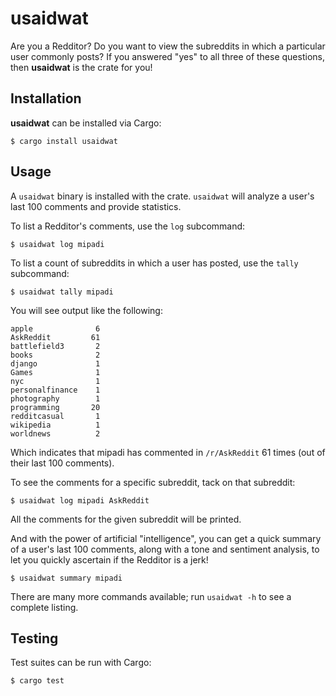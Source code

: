 usaidwat
========

Are you a Redditor? Do you want to view the subreddits in which a particular
user commonly posts? If you answered "yes" to all three of these questions,
then **usaidwat** is the crate for you!

Installation
------------

**usaidwat** can be installed via Cargo:

    $ cargo install usaidwat

Usage
-----

A `usaidwat` binary is installed with the crate. `usaidwat` will analyze a
user's last 100 comments and provide statistics.

To list a Redditor's comments, use the `log` subcommand:

    $ usaidwat log mipadi

To list a count of subreddits in which a user has posted, use the `tally`
subcommand:

    $ usaidwat tally mipadi

You will see output like the following:

```
apple              6
AskReddit         61
battlefield3       2
books              2
django             1
Games              1
nyc                1
personalfinance    1
photography        1
programming       20
redditcasual       1
wikipedia          1
worldnews          2
```

Which indicates that mipadi has commented in `/r/AskReddit` 61 times (out of
their last 100 comments).

To see the comments for a specific subreddit, tack on that subreddit:

    $ usaidwat log mipadi AskReddit

All the comments for the given subreddit will be printed.

And with the power of artificial "intelligence", you can get a quick summary
of a user's last 100 comments, along with a tone and sentiment analysis, to
let you quickly ascertain if the Redditor is a jerk!

    $ usaidwat summary mipadi

There are many more commands available; run `usaidwat -h` to see a complete
listing.

Testing
-------

Test suites can be run with Cargo:

    $ cargo test
